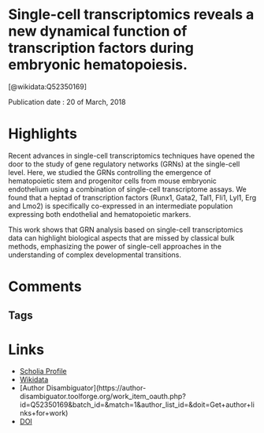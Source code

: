 
Single-cell transcriptomics reveals a new dynamical function of transcription factors during embryonic hematopoiesis.
=====================================================================================================================
  
  [@wikidata:Q52350169]  
  
Publication date : 20 of March, 2018  

# Highlights

Recent advances in single-cell transcriptomics techniques have opened the door to the study of gene regulatory networks (GRNs) at the single-cell level. Here, we studied the GRNs controlling the emergence of hematopoietic stem and progenitor cells from mouse embryonic endothelium using a combination of single-cell transcriptome assays. We found that a heptad of transcription factors (Runx1, Gata2, Tal1, Fli1, Lyl1, Erg and Lmo2) is specifically co-expressed in an intermediate population expressing both endothelial and hematopoietic markers.

This work shows that GRN analysis based on single-cell transcriptomics data can highlight biological aspects that are missed by classical bulk methods, emphasizing the power of single-cell approaches in the understanding of complex developmental transitions.
# Comments

## Tags

# Links
  
 * [Scholia Profile](https://scholia.toolforge.org/work/Q52350169)  
 * [Wikidata](https://www.wikidata.org/wiki/Q52350169)  
 * [Author Disambiguator](https://author-
disambiguator.toolforge.org/work_item_oauth.php?id=Q52350169&batch_id=&match=1&author_list_id=&doit=Get+author+links+for+work)  
 * [DOI](https://doi.org/10.7554/ELIFE.29312)  
